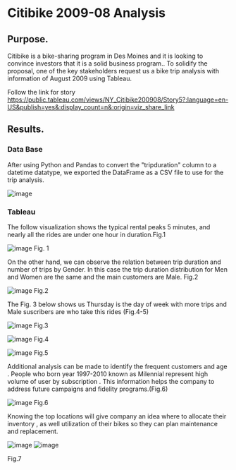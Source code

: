 # Citibike 2009-08 Analysis

## Purpose.

Citibike is a bike-sharing program in Des Moines and it is looking to convince investors that it is a solid business program.. To solidify the proposal, one of the key stakeholders request us a bike trip analysis with information of August 2009 using Tableau.

Follow the link for story 
https://public.tableau.com/views/NY_Citibike200908/Story5?:language=en-US&publish=yes&:display_count=n&:origin=viz_share_link



## Results.

### Data Base

After using Python and Pandas to convert the "tripduration" column to a datetime datatype,  we exported the DataFrame as a CSV file to use for the trip analysis.

![image](https://user-images.githubusercontent.com/120151872/230682172-77f22516-a616-41ba-93a5-1641496cdc41.png)


### Tableau

The follow visualization shows the typical rental peaks 5 minutes, and nearly all the rides are under one hour in duration.Fig.1

![image](https://user-images.githubusercontent.com/120151872/229652460-431d1097-043f-47c1-8922-25003a5a06bb.png)
Fig. 1

On the other hand, we can observe the relation between trip duration and number of trips by Gender. In this case the trip duration distribution for Men and Women are the same and the main customers are Male. Fig.2

![image](https://user-images.githubusercontent.com/120151872/229654367-f523490d-d355-4eee-8b44-d7bde86dd56d.png)
Fig.2


The Fig. 3 below shows us Thursday is the day of week with more trips and Male suscribers are who take this rides (Fig.4-5)

![image](https://user-images.githubusercontent.com/120151872/229654775-aaa2a940-7449-412c-9dea-b03fcb1093ae.png)
Fig.3


![image](https://user-images.githubusercontent.com/120151872/229654924-cbeaacb3-3a03-47d5-a449-e814f75fb193.png)
Fig.4


![image](https://user-images.githubusercontent.com/120151872/229655665-53738bd0-b46c-4c34-8dcd-21ee448732f8.png)
Fig.5


Additional analysis can be made to identify the frequent customers and age . People who born year 1997-2010 known as Milennial represent high volume of user by subscription . This information helps the company to address future campaigns and fidelity programs.(Fig.6)

![image](https://user-images.githubusercontent.com/120151872/230696333-ad6ab5dd-8356-45d6-a5bc-ca083b6e8336.png)
Fig.6

Knowing the top locations will give company an idea where to allocate their inventory , as well utilization of their bikes so they can plan maintenance and replacement. 


![image](https://user-images.githubusercontent.com/120151872/230695775-89561341-51ac-4e4b-861b-32b406bcfc9b.png)
![image](https://user-images.githubusercontent.com/120151872/230696216-0b168760-0091-4dc8-812e-f3572c147990.png)


Fig.7



